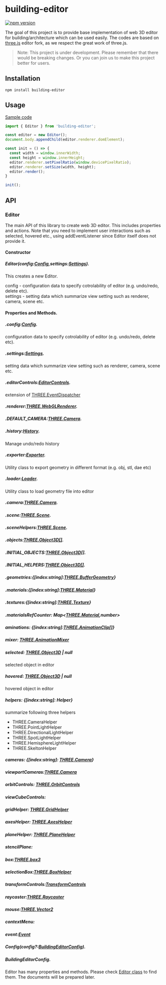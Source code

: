 # building-editor

[![npm version](https://badge.fury.io/js/building-editor.svg)](https://badge.fury.io/js/building-editor)

The goal of this project is to provide base implementation of web 3D editor for building/architecture which can be used easily. The codes are based on [three.js](https://github.com/mrdoob/three.js) editor fork, as we respect the great work of three.js.

> Note: This project is under development. Please remember that there would be breaking changes. Or you can join us to make this project better for users.

## Installation

```
npm install building-editor
```

## Usage

[Sample code](https://codesandbox.io/s/sad-fast-t1eh0)

```js
import { Editor } from 'building-editor';

const editor = new Editor();
document.body.appendChild(editor.renderer.domElement);

const init = () => {
  const width = window.innerWidth;
  const height = window.innerHeight;
  editor.renderer.setPixelRatio(window.devicePixelRatio);
  editor.renderer.setSize(width, height);
  editor.render();
}

init();
```

## API

### Editor

The main API of this library to create web 3D editor. This includes properties and actions. Note that you need to implement user interactions such as selected, hovered etc., using addEventListener since Editor itself does not provide it.

#### Constructor

##### Editor(config:[Config](#Config),settings:[Settings](#Settings)). 

This creates a new Editor.  

config - configuration data to specify cotrolability of editor (e.g. undo/redo, delete etc).  
settings - setting data which summarize view setting such as renderer, camera, scene etc.  

#### Properties and Methods.  

##### .config:[Config](#Config). 
configuration data to specify cotrolability of editor (e.g. undo/redo, delete etc).  

##### .settings:[Settings](#Settings).  
setting data which summarize view setting such as renderer, camera, scene etc.  

##### .editorControls:[EditorControls](#EditorControls).  
extension of [THREE.EventDispatcher](https://threejs.org/docs/#api/en/core/EventDispatcher)    

##### .renderer:[THREE.WebGLRenderer](https://threejs.org/docs/index.html?q=webGL#api/en/renderers/WebGLRenderer).  

##### .DEFAULT_CAMERA:[THREE.Camera](https://threejs.org/docs/#api/en/cameras/Camera).  

##### .history:[History](#History).  
Manage undo/redo history  

##### .exporter:[Exporter](#Exporter).  
Utility class to export geometry in different format (e.g. obj, stl, dae etc)  

##### .loader:[Loader](#Loader).  
Utility class to load geometry file into editor  

##### .camera:[THREE.Camera](https://threejs.org/docs/#api/en/cameras/Camera).  

##### .scene:[THREE.Scene](https://threejs.org/docs/?q=scene#api/en/scenes/Scene).  

##### .sceneHelpers:[THREE.Scene](https://threejs.org/docs/?q=scene#api/en/scenes/Scene).  

##### .objects:[THREE.Object3D[]](https://threejs.org/docs/?q=object3#api/en/core/Object3D).  

##### .INITIAL_OBJECTS:[THREE.Object3D[]](https://threejs.org/docs/?q=object3#api/en/core/Object3D).  

##### .INITIAL_HELPERS:[THREE.Object3D[]](https://threejs.org/docs/?q=object3#api/en/core/Object3D).  

##### .geometries:{[index:string]:[THREE.BufferGeometry](https://threejs.org/docs/?q=geometr#api/en/core/BufferGeometry)}   

##### .materials:{[index:string]:[THREE.Material](https://threejs.org/docs/?q=material#api/en/constants/Materials)}   

##### .textures:{[index:string]:[THREE.Texture](https://threejs.org/docs/?q=material#api/en/constants/Textures)}   

##### .materialsRefCounter: Map<[THREE.Material](https://threejs.org/docs/?q=material#api/en/constants/Materials),number>  

##### aminations: {[index:string]:[THREE.AnimationClip](https://threejs.org/docs/#api/en/animation/AnimationClip)[]}   

##### mixer: [THREE.AnimationMixer](https://threejs.org/docs/#api/en/animation/AnimationMixer)  

##### selected: [THREE.Object3D](https://threejs.org/docs/?q=object3#api/en/core/Object3D) | null  
selected object in editor  

##### hovered: [THREE.Object3D](https://threejs.org/docs/?q=object3#api/en/core/Object3D) | null   
hovered object in editor  

##### helpers: {[index:string]: Helper}  
summarize following three helpers  
- THREE.CameraHelper  
- THREE.PointLightHelper  
- THREE.DirectionalLightHelper  
- THREE.SpotLightHelper  
- THREE.HemisphereLightHelper  
- THREE.SkeltonHelper  

##### cameras: {[index:string]: [THREE.Camera](https://threejs.org/docs/#api/en/cameras/Camera)}  

##### viewportCameras:[THREE.Camera](https://threejs.org/docs/#api/en/cameras/Camera)  

##### orbitControls: [THREE.OrbitControls](https://threejs.org/docs/#examples/en/controls/OrbitControls)  

##### viewCubeControls:   

##### gridHelper: [THREE.GridHelper](https://threejs.org/docs/#api/en/helpers/GridHelper)  

##### axesHelper: [THREE.AxesHelper](https://threejs.org/docs/#api/en/helpers/AxesHelper)  

##### planeHelper: [THREE.PlaneHelper](https://threejs.org/docs/#api/en/helpers/PlaneHelper)  

##### stencilPlane:   

##### box:[THREE.box3](https://threejs.org/docs/?q=box3#api/en/math/Box3)  

##### selectionBox:[THREE.BoxHelper](https://threejs.org/docs/?q=box3#api/en/helpers/Box3Helper)  

##### transformControls:[TransformControls](https://threejs.org/docs/#examples/en/controls/TransformControls)  

##### raycaster:[THREE.Raycaster](https://threejs.org/docs/#api/en/core/Raycaster)  

##### mouse:[THREE.Vector2](https://threejs.org/docs/#api/en/math/Vector2)  

##### contextMenu:  

##### event:[Event](https://github.com/baues/building-editor/blob/main/src/Event.ts)  

##### Config(config?:[BuildingEditorConfig](#BuildingEditorConfig)).  

##### BuildingEditorConfig. 

Editor has many properties and methods. Please check [Editor class](https://github.com/baues/building-editor/blob/main/src/Editor.ts) to find them. The documents will be prepared later.
